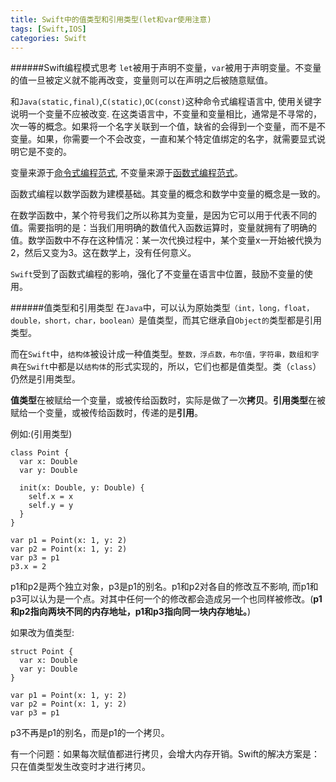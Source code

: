 ```yaml
---
title: Swift中的值类型和引用类型(let和var使用注意)
tags: [Swift,IOS]
categories: Swift
---
```

######Swift编程模式思考
`let`被用于声明不变量，`var`被用于声明变量。不变量的值一旦被定义就不能再改变，变量则可以在声明之后被随意赋值。

和`Java(static,final)`,`C(static)`,`OC(const)`这种命令式编程语言中, 使用关键字说明一个变量不应被改变. 在这类语言中，不变量和变量相比，通常是不寻常的，次一等的概念。如果将一个名字关联到一个值，缺省的会得到一个变量，而不是不变量。如果，你需要一个不会改变，一直和某个特定值绑定的名字，就需要显式说明它是不变的。

变量来源于[命令式编程范式](https://zh.wikipedia.org/wiki/指令式編程), 不变量来源于[函数式编程范式](https://zh.wikipedia.org/wiki/函數程式語言)。

函数式编程以数学函数为建模基础。其变量的概念和数学中变量的概念是一致的。

在数学函数中，某个符号我们之所以称其为变量，是因为它可以用于代表不同的值。需要指明的是：当我们用明确的数值代入函数运算时，变量就拥有了明确的值。数学函数中不存在这种情况：某一次代换过程中，某个变量x一开始被代换为2，然后又变为3。这在数学上，没有任何意义。

`Swift`受到了函数式编程的影响，强化了不变量在语言中位置，鼓励不变量的使用。

######值类型和引用类型
在`Java`中，可以认为原始类型`（int，long，float，double，short，char，boolean）`是值类型，而其它继承自`Object的`类型都是引用类型。

而在`Swift`中，`结构体`被设计成一种值类型。`整数，浮点数，布尔值，字符串，数组和字典`在`Swift`中都是以`结构体`的形式实现的，所以，它们也都是值类型。类（`class`）仍然是引用类型。

**值类型**在被赋给一个变量，或被传给函数时，实际是做了一次**拷贝**。**引用类型**在被赋给一个变量，或被传给函数时，传递的是**引用**。

例如:(引用类型)
	
	class Point {
	  var x: Double
	  var y: Double
	
	  init(x: Double, y: Double) {
	    self.x = x
	    self.y = y
	  }
	}
	
	var p1 = Point(x: 1, y: 2)
	var p2 = Point(x: 1, y: 2)
	var p3 = p1
	p3.x = 2
	
p1和p2是两个独立对象，p3是p1的别名。p1和p2对各自的修改互不影响, 而p1和p3可以认为是一个点。对其中任何一个的修改都会造成另一个也同样被修改。(**p1和p2指向两块不同的内存地址，p1和p3指向同一块内存地址。**)

如果改为值类型:

	struct Point {
	  var x: Double
	  var y: Double
	}
	
	var p1 = Point(x: 1, y: 2)
	var p2 = Point(x: 1, y: 2)
	var p3 = p1
	
p3不再是p1的别名，而是p1的一个拷贝。

有一个问题：如果每次赋值都进行拷贝，会增大内存开销。Swift的解决方案是：只在值类型发生改变时才进行拷贝。